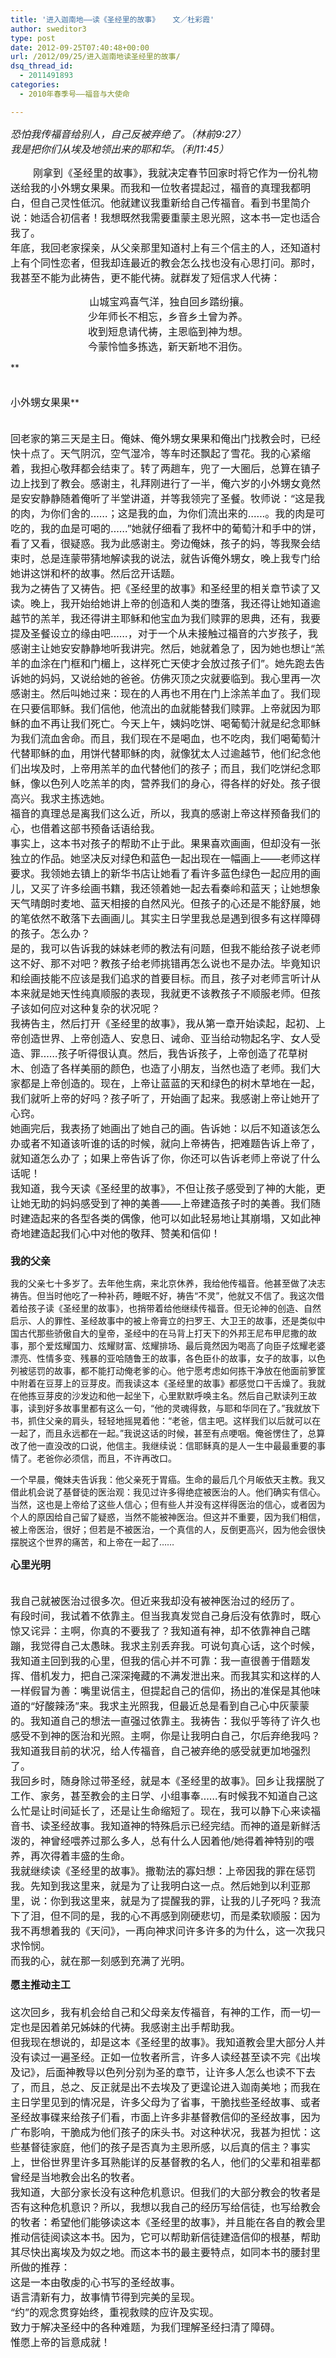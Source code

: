 ```yaml
---
title: '进入迦南地——读《圣经里的故事》   文／杜彩霞'
author: sweditor3
type: post
date: 2012-09-25T07:40:48+00:00
url: /2012/09/25/进入迦南地读圣经里的故事/
dsq_thread_id:
  - 2011491893
categories:
  - 2010年春季号——福音与大使命

---
```

_<span style="font-size: medium;">恐怕我传福音给别人，自己反被弃绝了。（林前9:27）<br /> 我是把你们从埃及地领出来的耶和华。（利11:45）</span>_
  
<span style="font-size: medium;">        刚拿到《圣经里的故事》，我就决定春节回家时将它作为一份礼物送给我的小外甥女果果。而我和一位牧者提起过，福音的真理我都明白，但自己灵性低沉。他就建议我重新给自己传福音。看到书里简介说：她适合初信者！我想既然我需要重蒙主恩光照，这本书一定也适合我了。<br /> 年底，我回老家探亲，从父亲那里知道村上有三个信主的人，还知道村上有个同性恋者，但我却连最近的教会怎么找也没有心思打问。那时，我甚至不能为此祷告，更不能代祷。就群发了短信求人代祷：</span>

<p style="text-align: center;">
  <span style="font-size: medium;"> 山城宝鸡喜气洋，独自回乡踏纷攘。<br /> 少年师长不相忘，乡音乡土曾为养。<br /> 收到短息请代祷，主恩临到神为想。<br /> 今蒙怜恤多拣选，新天新地不泪伤。</span>
</p>

**
  
<span style="font-size: medium;"><br /> 小外甥女果果</span>**
  
<span style="font-size: medium;"><br /> 回老家的第三天是主日。俺妹、俺外甥女果果和俺出门找教会时，已经快十点了。天气阴沉，空气湿冷，等车时还飘起了雪花。我的心紧缩着，我担心敬拜都会结束了。转了两趟车，兜了一大圈后，总算在镇子边上找到了教会。感谢主，礼拜刚进行了一半，俺六岁的小外甥女竟然是安安静静随着俺听了半堂讲道，并等我领完了圣餐。牧师说：“这是我的肉，为你们舍的&#8230;&#8230;；这是我的血，为你们流出来的&#8230;&#8230;。我的肉是可吃的，我的血是可喝的&#8230;&#8230;”她就仔细看了我杯中的葡萄汁和手中的饼，看了又看，很疑惑。我为此感谢主。旁边俺妹，孩子的妈，等我聚会结束时，总是连蒙带猜地解读我的说法，就告诉俺外甥女，晚上我专门给她讲这饼和杯的故事。然后岔开话题。<br /> 我为之祷告了又祷告。把《圣经里的故事》和圣经里的相关章节读了又读。晚上，我开始给她讲上帝的创造和人类的堕落，我还得让她知道逾越节的羔羊，我还得讲主耶稣和他宝血为我们赎罪的恩典，还有，我要提及圣餐设立的缘由吧&#8230;&#8230;，对于一个从未接触过福音的六岁孩子，我感谢主让她安安静静地听我讲完。然后，她就着急了，因为她也想让“羔羊的血涂在门框和门楣上，这样死亡天使才会放过孩子们”。她先跑去告诉她的妈妈，又说给她的爸爸。仿佛灭顶之灾就要临到。我心里再一次感谢主。然后叫她过来：现在的人再也不用在门上涂羔羊血了。我们现在只要信耶稣。我们信他，他流出的血就能替我们赎罪。上帝就因为耶稣的血不再让我们死亡。今天上午，姨妈吃饼、喝葡萄汁就是纪念耶稣为我们流血舍命。而且，我们现在不是喝血，也不吃肉，我们喝葡萄汁代替耶稣的血，用饼代替耶稣的肉，就像犹太人过逾越节，他们纪念他们出埃及时，上帝用羔羊的血代替他们的孩子；而且，我们吃饼纪念耶稣，像以色列人吃羔羊的肉，营养我们的身心，得各样的好处。孩子很高兴。我求主拣选她。<br /> 福音的真理总是离我们这么近，所以，我真的感谢上帝这样预备我们的心，也借着这部书预备话语给我。<br /> 事实上，这本书对孩子的帮助不止于此。果果喜欢画画，但却没有一张独立的作品。她坚决反对绿色和蓝色一起出现在一幅画上——老师这样要求。我领她去镇上的新华书店让她看了看许多蓝色绿色一起应用的画儿，又买了许多绘画书籍，我还领着她一起去看秦岭和蓝天；让她想象天气晴朗时麦地、蓝天相接的自然风光。但孩子的心还是不能舒展，她的笔依然不敢落下去画画儿。其实主日学里我总是遇到很多有这样障碍的孩子。怎么办？<br /> 是的，我可以告诉我的妹妹老师的教法有问题，但我不能给孩子说老师这不好、那不对吧？教孩子给老师挑错再怎么说也不是办法。毕竟知识和绘画技能不应该是我们追求的首要目标。而且，孩子对老师言听计从本来就是她天性纯真顺服的表现，我就更不该教孩子不顺服老师。但孩子该如何应对这种复杂的状况呢？<br /> 我祷告主，然后打开《圣经里的故事》，我从第一章开始读起，起初、上帝创造世界、上帝创造人、安息日、诫命、亚当给动物起名字、女人受造、罪&#8230;&#8230;孩子听得很认真。然后，我告诉孩子，上帝创造了花草树木、创造了各样美丽的颜色，也造了小朋友，当然也造了老师。我们大家都是上帝创造的。现在，上帝让蓝蓝的天和绿色的树木草地在一起，我们就听上帝的好吗？孩子听了，开始画了起来。我感谢上帝让她开了心窍。<br /> 她画完后，我表扬了她画出了她自己的画。告诉她：以后不知道该怎么办或者不知道该听谁的话的时候，就向上帝祷告，把难题告诉上帝了，就知道怎么办了；如果上帝告诉了你，你还可以告诉老师上帝说了什么话呢！<br /> 我知道，我今天读《圣经里的故事》，不但让孩子感受到了神的大能，更让她无助的妈妈感受到了神的美善——上帝建造孩子时的美善。我们随时建造起来的各型各类的偶像，他可以如此轻易地让其崩塌，又如此神奇地建造起我们心中对他的敬拜、赞美和信仰！<br /> </span><span style="font-size: medium;"><strong><br /> 我的父亲</strong></span>

我的父亲七十多岁了。去年他生病，来北京休养，我给他传福音。他甚至做了决志祷告。但当时他吃了一种补药，睡眠不好，祷告“不灵”，他就又不信了。我这次借着给孩子读《圣经里的故事》，也捎带着给他继续传福音。但无论神的创造、自然启示、人的罪性、圣经故事中的被上帝膏立的扫罗王、大卫王的故事，还是类似中国古代那些骄傲自大的皇帝，圣经中的在马背上打天下的外邦王尼布甲尼撒的故事，那个爱炫耀国力、炫耀财富、炫耀排场、最后竟然因为喝高了向臣子炫耀老婆漂亮、性情多变、残暴的亚哈随鲁王的故事，各色臣仆的故事，女子的故事，以色列被惩罚的故事，都不能打动俺老爹的心。他宁愿考虑如何拣干净放在他面前箩筐中附着在豆芽上的豆芽皮。而我读这本《圣经里的故事》都感觉口干舌燥了。我就在他拣豆芽皮的沙发边和他一起坐下，心里默默呼唤主名。然后自己默读列王故事，读到好多故事里都有这么一句，“他的灵魂得救，与耶和华同在了。”我就放下书，抓住父亲的肩头，轻轻地摇晃着他：“老爸，信主吧。这样我们以后就可以在一起了，而且永远都在一起。”我说这话的时候，甚至有点哽咽。俺爸愣住了，总算改了他一直没改的口说，他信主。我继续说：信耶稣真的是人一生中最最重要的事情了。老爸你必须信，而且，不许再改口。
  
一个早晨，俺妹夫告诉我：他父亲死于胃癌。生命的最后几个月皈依天主教。我又借此机会说了基督徒的医治观：我见过许多得绝症被医治的人。他们确实有信心。当然，这也是上帝给了这些人信心；但有些人并没有这样得医治的信心，或者因为个人的原因给自己留了疑惑，当然不能被神医治。但这并不重要，因为我们相信，被上帝医治，很好；但若是不被医治，一个真信的人，反倒更高兴，因为他会很快摆脱这个世界的痛苦，和上帝在一起了&#8230;&#8230;

**<span style="font-size: medium;">心里光明</span>**
  
<span style="font-size: medium;"><br /> 我自己就被医治过很多次。但近来我却没有被神医治过的经历了。<br /> 有段时间，我试着不依靠主。但当我真发觉自己身后没有依靠时，既心惊又诧异：主啊，你真的不要我了？我知道有神，却不依靠神自己瞎蹦，我觉得自己太愚昧。我求主别丢弃我。可说句真心话，这个时候，我知道主回到我的心里，但我的信心并不可靠：我一直很善于借题发挥、借机发力，把自己深深掩藏的不满发泄出来。而我其实和这样的人一样假冒为善：嘴里说信主，但提起自己的信仰，扬出的准保是其他味道的“好酸辣汤”来。我求主光照我，但最近总是看到自己心中灰蒙蒙的。我知道自己的想法一直强过依靠主。我祷告：我似乎等待了许久也感受不到神的医治和光照。主啊，你是让我明白自己，尔后弃绝我吗？我知道我目前的状况，给人传福音，自己被弃绝的感受就更加地强烈了。<br /> 我回乡时，随身除过带圣经，就是本《圣经里的故事》。回乡让我摆脱了工作、家务，甚至教会的主日学、小组事奉&#8230;&#8230;有时候我不知道自己这么忙是让时间延长了，还是让生命缩短了。现在，我可以静下心来读福音书、读圣经故事。我知道神的特殊启示已经完结。而神的道是新鲜活泼的，神曾经喂养过那么多人，总有什么人因着他/她得着神特别的喂养，再次得着丰盛的生命。<br /> 我就继续读《圣经里的故事》。撒勒法的寡妇想：上帝因我的罪在惩罚我。先知到我这里来，就是为了让我明白这一点。然后她到以利亚那里，说：你到我这里来，就是为了提醒我的罪，让我的儿子死吗？我流下了泪，但不同的是，我的心不再感到刚硬悲切，而是柔软顺服：因为我不再想着我的《天问》，一再向神求问许多许多的为什么，这一次我只求怜悯。<br /> 而我的心，就在那一刻感到充满了光明。</span>

<span style="font-size: medium;"><strong>愿主推动主工<br /> </strong><br /> 这次回乡，我有机会给自己和父母亲友传福音，有神的工作，而一切一定也是因着弟兄姊妹的代祷。我感谢主出手帮助我。<br /> 但我现在想说的，却是这本《圣经里的故事》。我知道教会里大部分人并没有读过一遍圣经。正如一位牧者所言，许多人读经甚至读不完《出埃及记》，后面神教导以色列分别为圣的章节，让许多人怎么也读不下去了，而且，总之、反正就是出不去埃及了更遑论进入迦南美地；而我在主日学里见到的情况是，许多父母为了省事，干脆找些圣经故事、或者圣经故事碟来给孩子们看，市面上许多非基督教信仰的圣经故事，因为广布影响，干脆成为他们孩子的床头书。对这种状况，我甚为担忧：这些基督徒家庭，他们的孩子是否真为主恩所感，以后真的信主？事实上，世俗世界里许多耳熟能详的反基督教的名人，他们的父辈和祖辈都曾经是当地教会出名的牧者。<br /> 我知道，大部分家长没有这种危机意识。但我们的大部分教会的牧者是否有这种危机意识？所以，我想以我自己的经历写给信徒，也写给教会的牧者：希望他们能够读这本《圣经里的故事》，并且能在各自的教会里推动信徒阅读这本书。因为，它可以帮助新信徒建造信仰的根基，帮助其尽快出离埃及为奴之地。而这本书的最主要特点，如同本书的腰封里所做的推荐：<br /> 这是一本由敬虔的心书写的圣经故事。<br /> 语言清新有力，故事情节得到完美的呈现。<br /> “约”的观念贯穿始终，重视救赎的应许及实现。<br /> 致力于解决圣经中的各种难题，为我们理解圣经扫清了障碍。<br /> 惟愿上帝的旨意成就！</span>